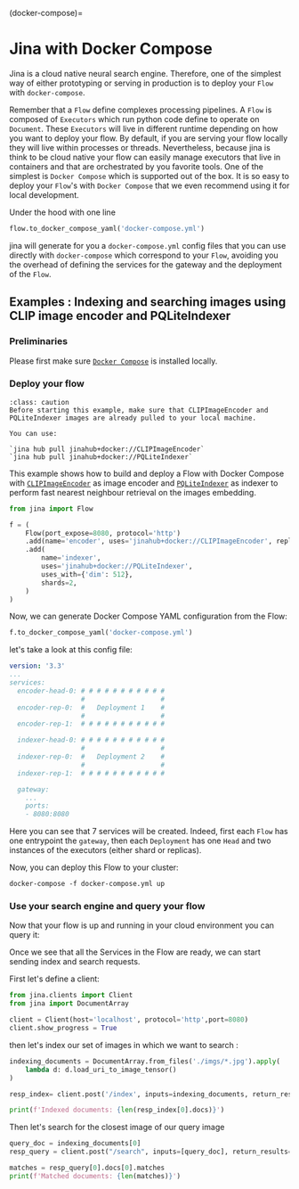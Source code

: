 (docker-compose)=
# Jina with Docker Compose

Jina is a cloud native neural search engine. Therefore, one of the simplest way of either prototyping or serving in
production is to deploy your `Flow` with `docker-compose`.

Remember that a `Flow` define complexes processing pipelines. A `Flow` is composed of `Executors` which run python code
define to operate on `Document`. These `Executors` will live in different runtime depending on how you want to deploy
your flow. By default, if you are serving your flow locally they will live within processes or threads. Nevertheless, 
because jina is think to be cloud native your flow can easily manage executors that live in containers and that are
orchestrated by you favorite tools. One of the simplest is `Docker Compose` which is supported out of the box. It is so
easy to deploy your `Flow`'s with `Docker Compose` that we even recommend using it for local development.

Under the hood with one line 
```python
flow.to_docker_compose_yaml('docker-compose.yml')
```

jina will generate for you a `docker-compose.yml` config files that you can use directly with 
`docker-compose` which correspond to your `Flow`, avoiding you the overhead of defining the services for the gateway 
and the deployment of the `Flow`. 


## Examples : Indexing and searching images using CLIP image encoder and PQLiteIndexer


### Preliminaries

Please first make sure [`Docker Compose`](https://docs.docker.com/compose/install/) is installed locally.


### Deploy your flow

```{admonition} Caution
:class: caution
Before starting this example, make sure that CLIPImageEncoder and PQLiteIndexer images are already pulled to your local machine.

You can use:

`jina hub pull jinahub+docker://CLIPImageEncoder`
`jina hub pull jinahub+docker://PQLiteIndexer`
```

This example shows how to build and deploy a Flow with Docker Compose with [`CLIPImageEncoder`](https://hub.jina.ai/executor/0hnlmu3q)
as image encoder and [`PQLiteIndexer`](https://hub.jina.ai/executor/pn1qofsj) as indexer to perform fast nearest
neighbour retrieval on the images embedding.

```python
from jina import Flow

f = (
    Flow(port_expose=8080, protocol='http')
    .add(name='encoder', uses='jinahub+docker://CLIPImageEncoder', replicas=2)
    .add(
        name='indexer',
        uses='jinahub+docker://PQLiteIndexer',
        uses_with={'dim': 512},
        shards=2,
    )
)

```

Now, we can generate Docker Compose YAML configuration from the Flow:

```python
f.to_docker_compose_yaml('docker-compose.yml')
```

let's take a look at this config file:
```yaml
version: '3.3'
...
services:
  encoder-head-0: # # # # # # # # # # # 
                  #                   #   
  encoder-rep-0:  #   Deployment 1    #
                  #                   #
  encoder-rep-1:  # # # # # # # # # # #

  indexer-head-0: # # # # # # # # # # # 
                  #                   #   
  indexer-rep-0:  #   Deployment 2    #
                  #                   #
  indexer-rep-1:  # # # # # # # # # # #

  gateway: 
    ...
    ports:
    - 8080:8080
```

Here you can see that 7 services will be created. Indeed, first each `Flow` has one entrypoint the `gateway`, then each
`Deployment` has one `Head` and two instances of the executors (either shard or replicas).


Now, you can deploy this Flow to your cluster:

```shell
docker-compose -f docker-compose.yml up
```

### Use your search engine and query your flow

Now that your flow is up and running in your cloud environment you can query it:

Once we see that all the Services in the Flow are ready, we can start sending index and search requests.

First let's define a client:
```python
from jina.clients import Client
from jina import DocumentArray

client = Client(host='localhost', protocol='http',port=8080)
client.show_progress = True
```

then let's index our set of images in which we want to search :

```python
indexing_documents = DocumentArray.from_files('./imgs/*.jpg').apply(
    lambda d: d.load_uri_to_image_tensor()
)

resp_index= client.post('/index', inputs=indexing_documents, return_results=True)

print(f'Indexed documents: {len(resp_index[0].docs)}')
```

Then let's search for the closest image of our query image

```python
query_doc = indexing_documents[0]
resp_query = client.post("/search", inputs=[query_doc], return_results=True)

matches = resp_query[0].docs[0].matches
print(f'Matched documents: {len(matches)}')
```


